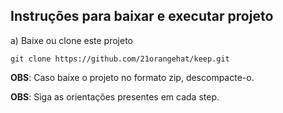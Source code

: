 ## Instruções para baixar e executar projeto

a) Baixe ou clone este projeto

```bash=
git clone https://github.com/21orangehat/keep.git
```

**OBS**: Caso baixe o projeto no formato zip, descompacte-o.

**OBS**: Siga as orientações presentes em cada step.

